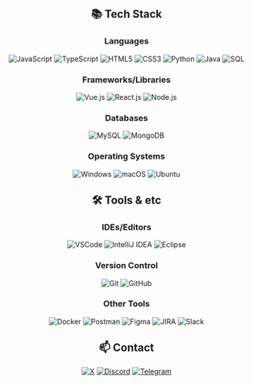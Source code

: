<div align="center">
  
## 📚 Tech Stack

### Languages
![JavaScript](https://img.shields.io/badge/-JavaScript-000?&logo=JavaScript)
![TypeScript](https://img.shields.io/badge/-TypeScript-000?&logo=TypeScript)
![HTML5](https://img.shields.io/badge/-HTML5-000?&logo=HTML5)
![CSS3](https://img.shields.io/badge/-CSS3-000?&logo=CSS3)
![Python](https://img.shields.io/badge/-Python-000?&logo=Python)
![Java](https://img.shields.io/badge/-Java-000?&logo=Java)
![SQL](https://img.shields.io/badge/-SQL-000?&logo=MySQL)

### Frameworks/Libraries
![Vue.js](https://img.shields.io/badge/-Vue.js-000?&logo=Vue.js)
![React.js](https://img.shields.io/badge/-React.js-000?&logo=React)
![Node.js](https://img.shields.io/badge/-Node.js-000?&logo=Node.js)

### Databases
![MySQL](https://img.shields.io/badge/-MySQL-000?&logo=MySQL)
![MongoDB](https://img.shields.io/badge/-MongoDB-000?&logo=MongoDB)

### Operating Systems
![Windows](https://img.shields.io/badge/-Windows-000?&logo=Windows)
![macOS](https://img.shields.io/badge/-macOS-000?&logo=macOS)
![Ubuntu](https://img.shields.io/badge/-Ubuntu-000?&logo=Ubuntu)

## 🛠️ Tools & etc

### IDEs/Editors
![VSCode](https://img.shields.io/badge/-VSCode-000?&logo=VisualStudioCode)
![IntelliJ IDEA](https://img.shields.io/badge/-IntelliJ%20IDEA-000?&logo=IntelliJ%20IDEA)
![Eclipse](https://img.shields.io/badge/-Eclipse-000?&logo=Eclipse)

### Version Control
![Git](https://img.shields.io/badge/-Git-000?&logo=Git)
![GitHub](https://img.shields.io/badge/-GitHub-000?&logo=GitHub)

### Other Tools
![Docker](https://img.shields.io/badge/-Docker-000?&logo=Docker)
![Postman](https://img.shields.io/badge/-Postman-000?&logo=Postman)
![Figma](https://img.shields.io/badge/-Figma-000?&logo=Figma)
![JIRA](https://img.shields.io/badge/-JIRA-000?&logo=JIRA)
![Slack](https://img.shields.io/badge/-Slack-000?&logo=Slack)

## 📫 Contact

[![X](https://img.shields.io/badge/-guesswholw-000?&logo=x&logoColor=white)](https://twitter.com/guesswholw)
[![Discord](https://img.shields.io/badge/-guesswholw-7289DA?&logo=Discord&logoColor=white)](https://discordapp.com/users/guesswholw)
[![Telegram](https://img.shields.io/badge/-guesswholw-000?&logo=Telegram&logoColor=white)](https://t.me/guesswholw)

</div>
